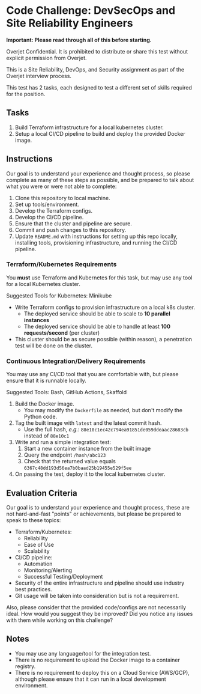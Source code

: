 # Code Challenge: DevSecOps and Site Reliability Engineers

**Important: Please read through all of this before starting.**

Overjet Confidential. It is prohibited to distribute or share this test without explicit permission from Overjet.

This is a Site Reliability, DevOps, and Security assignment as part of the Overjet interview process.

This test has 2 tasks, each designed to test a different set of skills required for the position.

## Tasks

1. Build Terraform infrastructure for a local kubernetes cluster.
2. Setup a local CI/CD pipeline to build and deploy the provided Docker image.

## Instructions

Our goal is to understand your experience and thought process, so please complete as many of these steps as possible, and be prepared to talk about what you were or were not able to complete:

1. Clone this repository to local machine.
2. Set up tools/environment.
3. Develop the Terraform configs.
4. Develop the CI/CD pipeline.
5. Ensure that the cluster and pipeline are secure.
6. Commit and push changes to this repository.
7. Update `README.md` with instructions for setting up this repo locally, installing tools, provisioning infrastructure, and running the CI/CD pipeline.

### Terraform/Kubernetes Requirements

You **must** use Terraform and Kubernetes for this task, but may use any tool for a local Kubernetes cluster.

Suggested Tools for Kubernetes: Minikube

- Write Terraform configs to provision infrastructure on a local k8s cluster.
  - The deployed service should be able to scale to **10 parallel instances**
  - The deployed service should be able to handle at least **100 requests/second** (per cluster)
- This cluster should be as secure possible (within reason), a penetration test will be done on the cluster.

### Continuous Integration/Delivery Requirements

You may use any CI/CD tool that you are comfortable with, but please ensure that it is runnable locally.

Suggested Tools: Bash, GitHub Actions, Skaffold

1. Build the Docker image.
    - You may modify the `Dockerfile` as needed, but don't modify the Python code.
2. Tag the built image with `latest` and the latest commit hash.
    - Use the full hash, _e.g._: `88e10c1ec42c794ea91851de059ddeaac28683cb` instead of `88e10c1`
3. Write and run a simple integration test:
    1. Start a new container instance from the built image
    2. Query the endpoint `/hash/abc123`
    3. Check that the returned value equals `6367c48dd193d56ea7b0baad25b19455e529f5ee`
4. On passing the test, deploy it to the local kubernetes cluster.

## Evaluation Criteria

Our goal is to understand your experience and thought process, these are not hard-and-fast "points" or achievements, but please be prepared to speak to these topics:

- Terraform/Kubernetes:
  - Reliability
  - Ease of Use
  - Scalability
- CI/CD pipeline:
  - Automation
  - Monitoring/Alerting
  - Successful Testing/Deployment
- Security of the entire infrastructure and pipeline should use industry best practices.
- Git usage will be taken into consideration but is not a requirement.

Also, please consider that the provided code/configs are not necessarily ideal. How would you suggest they be improved? Did you notice any issues with them while working on this challenge?

## Notes

- You may use any language/tool for the integration test.
- There is no requirement to upload the Docker image to a container registry.
- There is no requirement to deploy this on a Cloud Service (AWS/GCP), although please ensure that it can run in a local development environment.
